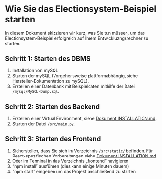 # Wie Sie das Electionsystem-Beispiel starten
In diesem Dokument skizzieren wir kurz, was Sie tun müssen, um das Electionsystem-Beispiel 
erfolgreich auf Ihrem Entwickluzngsrechner zu starten. 


## Schritt 1: Starten des DBMS
1. Installation von mySQL
2. Starten der mySQL (Vorgehensweise plattformabhängig, siehe 
Hersteller-Dokumentation zu mySQL).
3. Erstellen einer Datenbank mit Beispieldaten mithilfe der Datei ```/mysql/MySQL-Dump.sql```.

## Schritt 2: Starten des Backend
1. Erstellen einer Virtual Environment, siehe [Dokument 
INSTALLATION.md](INSTALLATION.md).
2. Starten der Datei ```/src/main.py```.
 
## Schritt 3: Starten des Frontend
1. Sicherstellen, dass Sie sich im Verzeichnis ```/src/static/``` befinden. Für React-spezifischen Vorbereitungen
siehe [Dokument INSTALLATION.md](INSTALLATION.md).
2. Oder im Terminal in das Verzeichnis „frontend” navigieren
3. “npm install” ausführen (dies kann einige Minuten dauern)
4. “npm start” eingeben um das Projekt anschließend zu starten

